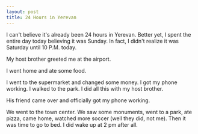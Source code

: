 ```yaml
---
layout: post
title: 24 Hours in Yerevan
---
```


I can't believe it's already been 24 hours in Yerevan. Better yet, I spent the entire day today believing it was Sunday. In fact, I didn't realize it was Saturday until 10 P.M. today. 

My host brother greeted me at the airport.

I went home and ate some food.

I went to the supermarket and changed some money. I got my phone working. I walked to the park. I did all this with my host brother.

His friend came over and officially got my phone working. 

We went to the town center. We saw some monuments, went to a park, ate pizza, came home, watched more soccer (well they did, not me). Then it was time to go to bed. I did wake up at 2 pm after all.




